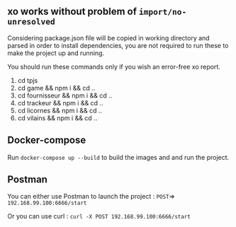 ##  xo works without problem of `import/no-unresolved`

Considering package.json file will be copied in working directory and parsed in
order to install dependencies, you are not required to run these to make the
project up and running.

You should run these commands only if you wish an error-free xo report.

1) cd tpjs
2) cd game && npm i && cd .. 
3) cd fournisseur && npm i && cd ..
4) cd trackeur && npm i && cd ..
5) cd licornes && npm i && cd ..
6) cd vilains && npm i && cd ..


##  Docker-compose

Run `docker-compose up --build` to build the images and  and run the project.


##  Postman

You can either use Postman to launch the project :
`POST`=> `192.168.99.100:6666/start`

Or you can use curl :
`curl -X POST 192.168.99.100:6666/start`



